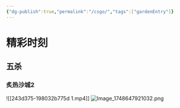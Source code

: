 ```yaml
---
{"dg-publish":true,"permalink":"/csgo/","tags":["gardenEntry"]}
---
```


# 精彩时刻
## 五杀
### 炙热沙城2
![[243d375-198032b775d 1.mp4]]
![Image_1748647921032.png](/img/user/Image_1748647921032.png)
